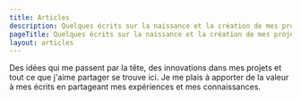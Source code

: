 ```yaml
---
title: Articles
description: Quelques écrits sur la naissance et la création de mes projets.
pageTitle: Quelques écrits sur la naissance et la création de mes projets.
layout: articles
---
```


Des idées qui me passent par la tête, des innovations dans mes projets et tout ce que j'aime partager se trouve ici. Je me plais à apporter de la valeur à mes écrits en partageant mes expériences et mes connaissances.
